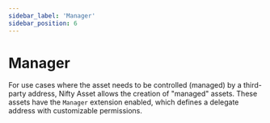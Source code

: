```yaml
---
sidebar_label: 'Manager'
sidebar_position: 6
---
```


# Manager

For use cases where the asset needs to be controlled (managed) by a third-party address, Nifty Asset allows the creation of "managed" assets. These assets have the `Manager` extension enabled, which defines a delegate address with customizable permissions.